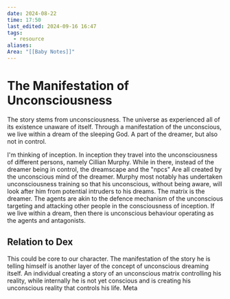 ```yaml
---
date: 2024-08-22
time: 17:50
last_edited: 2024-09-16 16:47
tags:
  - resource
aliases: 
Area: "[[Baby Notes]]"
---
```

# The Manifestation of Unconsciousness
The story stems from unconsciousness. The universe as experienced all of its existence unaware of itself.
Through a manifestation of the unconscious, we live within a dream of the sleeping God. A part of the dreamer, but also not in control.

I'm thinking of inception.
In inception they travel into the unconsciousness of different persons, namely Cillian Murphy. While in there, instead of the dreamer being in control, the dreamscape and the "npcs" Are all created by the unconscious mind of the dreamer. Murphy most notably has undertaken unconsciousness training so that his unconscious, without being aware, will look after him from potential intruders to his dreams.
The matrix is the dreamer. The agents are akin to the defence mechanism of the unconscious targeting and attacking other people in the consciousness of inception.
If we live within a dream, then there is unconscious behaviour operating as the agents and antagonists.

## Relation to Dex
This could be core to our character. The manifestation of the story he is telling himself is another layer of the concept of unconscious dreaming itself.
An individual creating a story of an unconscious matrix controlling his reality, while internally he is not yet conscious and is creating his unconscious reality that controls his life. Meta
